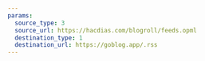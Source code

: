 ```yaml
---
params:
  source_type: 3
  source_url: https://hacdias.com/blogroll/feeds.opml
  destination_type: 1
  destination_url: https://goblog.app/.rss
---
```

